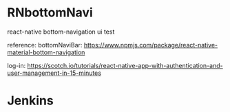 # RNbottomNavi

react-native bottom-navigation ui test

reference: 
 bottomNaviBar: https://www.npmjs.com/package/react-native-material-bottom-navigation 
 
 log-in: https://scotch.io/tutorials/react-native-app-with-authentication-and-user-management-in-15-minutes

# Jenkins

